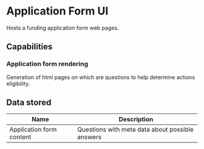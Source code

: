 # Application Form UI

Hosts a funding application form web pages.

## Capabilities

### Application form rendering

Generation of html pages on which are questions to help determine actions eligibility.

## Data stored

| Name                     | Description                                     |
| ------------------------ | ----------------------------------------------- |
| Application form content | Questions with meta data about possible answers |
